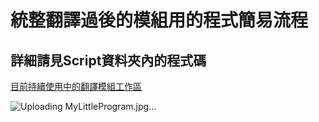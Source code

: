 # 統整翻譯過後的模組用的程式簡易流程
## 詳細請見Script資料夾內的程式碼
[目前持續使用中的翻譯模組工作區](https://github.com/vs863129/PZModTraditional)

![Uploading MyLittleProgram.jpg…]()
